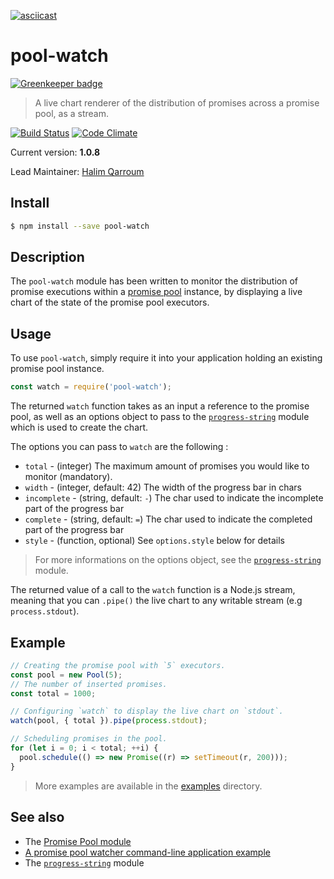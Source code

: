 [![asciicast](https://asciinema.org/a/YrNLcfAkFueFr0TLqhGXHgAFJ.png)](https://asciinema.org/a/YrNLcfAkFueFr0TLqhGXHgAFJ)

# pool-watch

[![Greenkeeper badge](https://badges.greenkeeper.io/HQarroum/pool-watch.svg?token=f0a4911efe2016dad24dd65db5a32eef5f948e566e910298d640d9fed69c0238&ts=1523759417169)](https://greenkeeper.io/)
> A live chart renderer of the distribution of promises across a promise pool, as a stream.

[![Build Status](https://travis-ci.org/HQarroum/pool-watch.svg?branch=master)](https://travis-ci.org/HQarroum/middleware-chain)
[![Code Climate](https://codeclimate.com/repos/55edafae69568006cf007c34/badges/cb599bae40767f430845/gpa.svg)](https://codeclimate.com/repos/55edafae69568006cf007c34/feed)

Current version: **1.0.8**

Lead Maintainer: [Halim Qarroum](mailto:hqm.post@gmail.com)

## Install

```sh
$ npm install --save pool-watch
```

## Description

The `pool-watch` module has been written to monitor the distribution of promise executions within a [promise pool](https://github.com/HQarroum/promise-pool) instance, by displaying a live chart of the state of the promise pool executors.

## Usage

To use `pool-watch`, simply require it into your application holding an existing promise pool instance.

```js
const watch = require('pool-watch');
```

The returned `watch` function takes as an input a reference to the promise pool, as well as an options object to pass to the [`progress-string`](https://github.com/watson/progress-string) module which is used to create the chart.

The options you can pass to `watch` are the following :

- `total` - (integer) The maximum amount of promises you would like to monitor (mandatory).
- `width` - (integer, default: 42) The width of the progress bar in chars
- `incomplete` - (string, default: `-`) The char used to indicate the
  incomplete part of the progress bar
- `complete` - (string, default: `=`) The char used to indicate the
  completed part of the progress bar
- `style` - (function, optional) See `options.style` below for details

> For more informations on the options object, see the [`progress-string`](https://github.com/watson/progress-string) module.

The returned value of a call to the `watch` function is a Node.js stream, meaning that you can `.pipe()` the live chart to any writable stream (e.g `process.stdout`).

## Example

```js
// Creating the promise pool with `5` executors.
const pool = new Pool(5);
// The number of inserted promises.
const total = 1000;

// Configuring `watch` to display the live chart on `stdout`.
watch(pool, { total }).pipe(process.stdout);

// Scheduling promises in the pool.
for (let i = 0; i < total; ++i) {
  pool.schedule(() => new Promise((r) => setTimeout(r, 200)));
}
```

> More examples are available in the [examples](./examples) directory.

## See also

 - The [Promise Pool module](https://github.com/HQarroum/promise-pool)
 - [A promise pool watcher command-line application example](https://github.com/HQarroum/promise-pool/tree/master/examples/pool-monitoring)
 - The [`progress-string`](https://github.com/watson/progress-string) module
